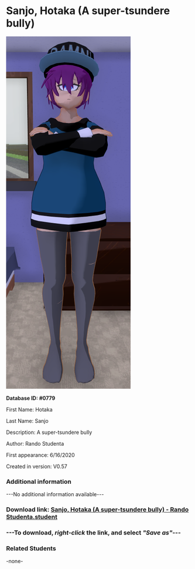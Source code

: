 # Sanjo, Hotaka (A super-tsundere bully)

<img src="../../Files/Images/Sanjo, Hotaka (A super-tsundere bully).png" title="Sanjo, Hotaka (A super-tsundere bully) - Rando Studenta">

**Database ID: #0779**

First Name: Hotaka

Last Name: Sanjo

Description: A super-tsundere bully

Author: Rando Studenta

First appearance: 6/16/2020

Created in version: V0.57

### Additional information

---No additional information available---

### Download link: <a href="https://raw.githubusercontent.com/Arbiter1223/Daigaku-Gurashi-Custom-Students/master/Files/Student%20Files/Sanjo%2C%20Hotaka%20(A%20super-tsundere%20bully)%20-%20Rando%20Studenta.student">Sanjo, Hotaka (A super-tsundere bully) - Rando Studenta.student</a>

### ---**To download, _right-click_ the link, and select _"Save as"_**---

### Related Students

-none-
